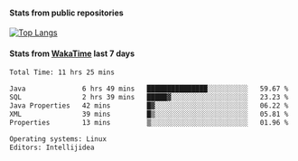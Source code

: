 #### Stats from public repositories

[![Top Langs](https://github-readme-stats.vercel.app/api/top-langs/?username=hyoghurt&layout=compact&exclude_repo=multiserver,docker_compose&langs_count=6)](https://github.com/anuraghazra/github-readme-stats)

#### Stats from [WakaTime](https://wakatime.com/@hyoghurt) last 7 days
<!--START_SECTION:waka-->

```txt
Total Time: 11 hrs 25 mins

Java              6 hrs 49 mins   ███████████████░░░░░░░░░░   59.67 %
SQL               2 hrs 39 mins   █████▓░░░░░░░░░░░░░░░░░░░   23.23 %
Java Properties   42 mins         █▓░░░░░░░░░░░░░░░░░░░░░░░   06.22 %
XML               39 mins         █▒░░░░░░░░░░░░░░░░░░░░░░░   05.81 %
Properties        13 mins         ▒░░░░░░░░░░░░░░░░░░░░░░░░   01.96 %

Operating systems: Linux
Editors: Intellijidea
```

<!--END_SECTION:waka-->
